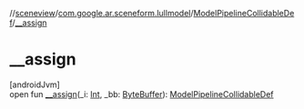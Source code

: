 //[sceneview](../../../index.md)/[com.google.ar.sceneform.lullmodel](../index.md)/[ModelPipelineCollidableDef](index.md)/[__assign](__assign.md)

# __assign

[androidJvm]\
open fun [__assign](__assign.md)(_i: [Int](https://kotlinlang.org/api/latest/jvm/stdlib/kotlin/-int/index.html), _bb: [ByteBuffer](https://developer.android.com/reference/kotlin/java/nio/ByteBuffer.html)): [ModelPipelineCollidableDef](index.md)

